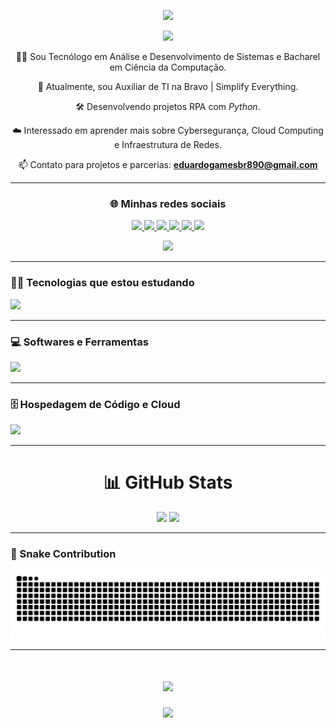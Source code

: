 <!-- Divider com gradiente -->
<p align="center">
  <img src="https://user-images.githubusercontent.com/73097560/115834477-dbab4500-a447-11eb-908a-139a6edaec5c.gif">
</p>

<!-- Título com efeito de digitação -->
<p align="center">
  <img src="https://readme-typing-svg.herokuapp.com/?font=Righteous&size=35&center=true&vCenter=true&width=500&height=70&duration=4000&lines=Olá+👋;Seja+Bem-vindo!;Meu+nome+é+Eduardo+😃;" />
</p>

<!-- Sobre mim -->
<div align="center">

👨‍💻 Sou Tecnólogo em Análise e Desenvolvimento de Sistemas e Bacharel em Ciência da Computação.  

🚀 Atualmente, sou Auxiliar de TI na Bravo | Simplify Everything.  

🛠️ Desenvolvendo projetos RPA com <i>Python</i>.  

☁️ Interessado em aprender mais sobre Cybersegurança, Cloud Computing e Infraestrutura de Redes.  

📫 Contato para projetos e parcerias: **eduardogamesbr890@gmail.com**

---

### 🌐 Minhas redes sociais

<a href="https://eudev.vercel.app/" target="_blank">
  <img src="https://img.shields.io/badge/-WebSite-%23323330?style=for-the-badge&logo=page&logoColor=white">
</a>

<a href="https://www.instagram.com/gab_proenca/" target="_blank">
  <img src="https://img.shields.io/badge/-Instagram-%23E4405F?style=for-the-badge&logo=instagram&logoColor=white">
</a>

<a href="https://api.whatsapp.com/send/?phone=%2B5511949919959&text&app_absent=0" target="_blank">
  <img src="https://img.shields.io/badge/WhatsApp-25D366?style=for-the-badge&logo=whatsapp&logoColor=white">
</a>

<a href="https://www.linkedin.com/in/gabriel-proencabr/" target="_blank">
  <img src="https://img.shields.io/badge/-LinkedIn-%230077B5?style=for-the-badge&logo=linkedin&logoColor=white">
</a>

<a href="https://discord.gg/63dDaJHr" target="_blank">
  <img src="https://img.shields.io/static/v1?message=Discord&logo=discord&label=&color=7289DA&logoColor=white&labelColor=&style=for-the-badge">
</a>

<a href="mailto:eduardogamesbr890@gmail.com" target="_blank">
  <img src="https://img.shields.io/badge/Gmail-D14836?style=for-the-badge&logo=gmail&logoColor=white">
</a>

</div>

<p align="center">
  <img src="https://user-images.githubusercontent.com/73097560/115834477-dbab4500-a447-11eb-908a-139a6edaec5c.gif">
</p>

---

### 👨‍💻 Tecnologias que estou estudando

<p>
  <img src="https://skillicons.dev/icons?i=python,js,html,css" />
</p>

---

### 💻 Softwares e Ferramentas

<p>
  <img src="https://skillicons.dev/icons?i=vscode,git,discord" />
</p>

---

### 🗄️ Hospedagem de Código e Cloud

<p>
  <img src="https://skillicons.dev/icons?i=github,vercel" />
</p>

---

<h1 align="center">📊 GitHub Stats</h1>

<p align="center">
  <img height="180em" src="https://github-readme-stats.vercel.app/api?username=YoungLich&theme=tokyonight&show_icons=true&count_private=true"/>
  <img height="180em" src="https://github-readme-stats.vercel.app/api/top-langs/?username=YoungLich&layout=compact&langs_count=6&theme=tokyonight"/>
</p>

---

### 🐍 Snake Contribution

<p align="center">
  <img src="https://raw.githubusercontent.com/younglich/younglich/output/snake.svg" alt="Snake animation" />
</p>

---

<!-- Mensagem final -->
<h1 align="center">
  <img src="https://readme-typing-svg.herokuapp.com/?font=Righteous&size=35&center=true&vCenter=true&width=500&height=70&duration=4000&lines=Obrigado+pela+atenção!;Até+Logo!+😉;" />
</h1>

<!-- Divider final -->
<p align="center">
  <img src="https://user-images.githubusercontent.com/73097560/115834477-dbab4500-a447-11eb-908a-139a6edaec5c.gif">
</p>
